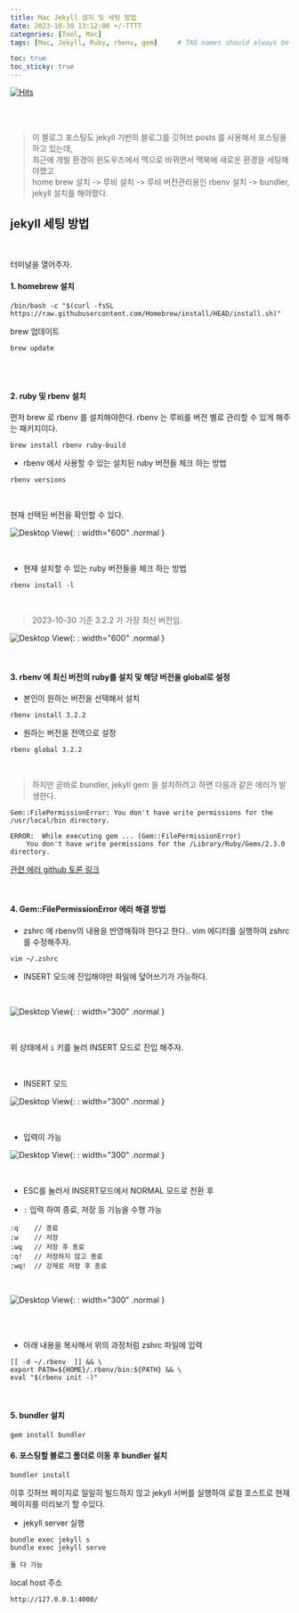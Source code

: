 ```yaml
---
title: Mac Jekyll 설치 및 세팅 방법
date: 2023-10-30 13:12:00 +/-TTTT
categories: [Tool, Mac]
tags: [Mac, Jekyll, Ruby, rbenv, gem]     # TAG names should always be lowercase

toc: true
toc_sticky: true
---
```

[![Hits](https://hits.seeyoufarm.com/api/count/incr/badge.svg?url=https%3A%2F%2Fepheria.github.io&count_bg=%2379C83D&title_bg=%23555555&icon=&icon_color=%23E7E7E7&title=views&edge_flat=false)](https://hits.seeyoufarm.com)

<br>
<br>

> 이 블로그 포스팅도 jekyll 기반의 블로그를 깃허브 posts 를 사용해서 포스팅을 하고 있는데,   
최근에 개발 환경이 윈도우즈에서 맥으로 바뀌면서 맥북에 새로운 환경을 세팅해야했고   
home brew 설치 -> 루비 설치 -> 루비 버전관리용인 rbenv 설치 -> bundler, jekyll 설치를 해야했다.

## jekyll 세팅 방법

<br>

터미널을 열어주자.

#### 1. homebrew 설치

```
/bin/bash -c "$(curl -fsSL https://raw.githubusercontent.com/Homebrew/install/HEAD/install.sh)"
```

brew 업데이트

```
brew update
```

<br>
<br>

#### 2. ruby 및 rbenv 설치

먼저 brew 로 rbenv 를 설치해야한다.
rbenv 는 루비를 버전 별로 관리할 수 있게 해주는 패키지이다.

```
brew install rbenv ruby-build
```

* rbenv 에서 사용할 수 있는 설치된 ruby 버전들 체크 하는 방법

```
rbenv versions
```

<br>

현재 선택된 버전을 확인할 수 있다.

![Desktop View](/assets/img/post/common/macSetting00.png){: : width="600" .normal }

<br>

* 현재 설치할 수 있는 ruby 버전들을 체크 하는 방법

```
rbenv install -l
```

<br>

> 2023-10-30 기준 3.2.2 가 가장 최신 버전임.

![Desktop View](/assets/img/post/common/macSetting01.png){: : width="600" .normal }

<br>

#### 3. rbenv 에 최신 버전의 ruby를 설치 및 해당 버전을 global로 설정

* 본인이 원하는 버전을 선택해서 설치

```
rbenv install 3.2.2
```

* 원하는 버전을 전역으로 설정

```
rbenv global 3.2.2
```

<br>

> 하지만 곧바로 bundler, jekyll gem 을 설치하려고 하면 다음과 같은 에러가 발생한다.

```
Gem::FilePermissionError: You don't have write permissions for the /usr/local/bin directory.

ERROR:  While executing gem ... (Gem::FilePermissionError)
    You don't have write permissions for the /Library/Ruby/Gems/2.3.0 directory.
```


[관련 에러 github 토론 링크]("https://github.com/search?q=repo%3Arubygems%2Frubygems+You+don%27t+have+write+permissions+for+the+%2Fusr%2Fbin+directory.&type=Issues")

<br>

#### 4. Gem::FilePermissionError 에러 해결 방법

* zshrc 에 rbenv의 내용을 반영해줘야 한다고 한다.. vim 에디터를 실행하여 zshrc를 수정해주자.

```
vim ~/.zshrc
```

* INSERT 모드에 진입해야만 파일에 덮어쓰기가 가능하다.

<br>

![Desktop View](/assets/img/post/common/macSetting02.png){: : width="300" .normal }

<br>

위 상태에서 `i` 키를 눌러 INSERT 모드로 진입 해주자.

<br>

* INSERT 모드

![Desktop View](/assets/img/post/common/macSetting03.png){: : width="300" .normal }

<br>

* 입력이 가능

![Desktop View](/assets/img/post/common/macSetting04.png){: : width="300" .normal }

<br>

* ESC를 눌러서 INSERT모드에서 NORMAL 모드로 전환 후

* `:` 입력 하여 종료, 저장 등 기능을 수행 가능

```
:q    // 종료
:w    // 저장
:wq   // 저장 후 종료
:q!   // 저장하지 않고 종료
:wq!  // 강제로 저장 후 종료
```

<br>

![Desktop View](/assets/img/post/common/macSetting05.png){: : width="300" .normal }

<br>
<br>

* 아래 내용을 복사해서 위의 과정처럼 zshrc 파일에 입력

```
[[ -d ~/.rbenv  ]] && \
export PATH=${HOME}/.rbenv/bin:${PATH} && \
eval "$(rbenv init -)"
```


<br>

#### 5. bundler 설치

```
gem install bundler
```


#### 6. 포스팅할 블로그 폴더로 이동 후 bundler 설치

```
bundler install
```

이후 깃허브 페이지로 일일히 빌드하지 않고 jekyll 서버를 실행하여 로컬 호스트로 현재 페이지를 미리보기 할 수있다.

* jekyll server 실행

```
bundle exec jekyll s
bundle exec jekyll serve

둘 다 가능
```

local host 주소

```
http://127.0.0.1:4000/
```

